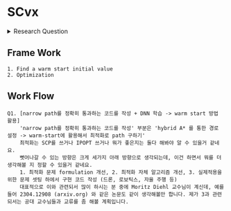 # SCvx

<details>
<summary>
    Research Question
</summary>
    How can a <ins>vehicle</ins> find <ins>an</ins> optimized solution in <ins>real-time</ins> for <ins>general situation</ins>?
</details>

## Frame Work
    1. Find a warm start initial value
    2. Optimization

## Work Flow
    Q1. [narrow path를 정확히 통과하는 코드를 작성 + DNN 학습 -> warm start 방법 활용]
        'narrow path를 정확히 통과하는 코드를 작성' 부분은 'hybrid A* 를 통한 경로 설정 -> warm-start에 활용해서 최적화로 path 구하기' 
        최적화는 SCP를 쓰거나 IPOPT 쓰거나 뭐가 좋은지는 둘다 해봐야 알 수 있을거 같네요. 
        뻣어나갈 수 있는 방향은 크게 세가지 아래 방향으로 생각되는데, 이건 하면서 뭐를 더 생각해볼 지 정할 수 있을거 같네요.
        1. 최적화 문제 formulation 개선, 2. 최적화 자체 알고리즘 개선, 3. 실제적용을 위한 문제 셋팅 하에서 구현 코드 작성 (드론, 로보틱스, 자율 주행 등) 
        대표적으로 이와 관련되서 많이 하시는 분 중에 Moritz Diehl 교수님이 계신데, 예를 들어 2304.12908 (arxiv.org) 와 같은 논문도 같이 생각해볼만 합니다. 제가 3과 관련되서는 공대 교수님들과 교류를 좀 해볼 계획입니다. 

